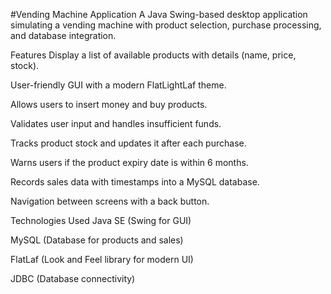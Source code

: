 #Vending Machine Application
A Java Swing-based desktop application simulating a vending machine with product selection, purchase processing, and database integration.

Features
Display a list of available products with details (name, price, stock).

User-friendly GUI with a modern FlatLightLaf theme.

Allows users to insert money and buy products.

Validates user input and handles insufficient funds.

Tracks product stock and updates it after each purchase.

Warns users if the product expiry date is within 6 months.

Records sales data with timestamps into a MySQL database.

Navigation between screens with a back button.

Technologies Used
Java SE (Swing for GUI)

MySQL (Database for products and sales)

FlatLaf (Look and Feel library for modern UI)

JDBC (Database connectivity)

